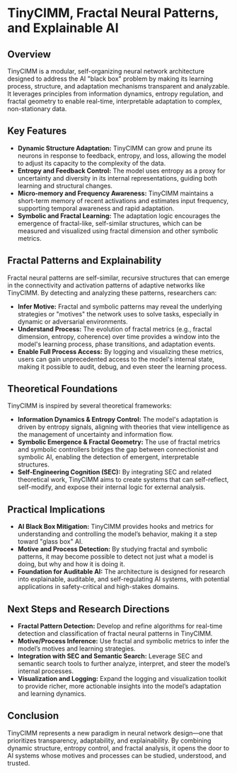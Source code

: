 # TinyCIMM, Fractal Neural Patterns, and Explainable AI

## Overview
TinyCIMM is a modular, self-organizing neural network architecture designed to address the AI "black box" problem by making its learning process, structure, and adaptation mechanisms transparent and analyzable. It leverages principles from information dynamics, entropy regulation, and fractal geometry to enable real-time, interpretable adaptation to complex, non-stationary data.

## Key Features
- **Dynamic Structure Adaptation:** TinyCIMM can grow and prune its neurons in response to feedback, entropy, and loss, allowing the model to adjust its capacity to the complexity of the data.
- **Entropy and Feedback Control:** The model uses entropy as a proxy for uncertainty and diversity in its internal representations, guiding both learning and structural changes.
- **Micro-memory and Frequency Awareness:** TinyCIMM maintains a short-term memory of recent activations and estimates input frequency, supporting temporal awareness and rapid adaptation.
- **Symbolic and Fractal Learning:** The adaptation logic encourages the emergence of fractal-like, self-similar structures, which can be measured and visualized using fractal dimension and other symbolic metrics.

## Fractal Patterns and Explainability
Fractal neural patterns are self-similar, recursive structures that can emerge in the connectivity and activation patterns of adaptive networks like TinyCIMM. By detecting and analyzing these patterns, researchers can:
- **Infer Motive:** Fractal and symbolic patterns may reveal the underlying strategies or "motives" the network uses to solve tasks, especially in dynamic or adversarial environments.
- **Understand Process:** The evolution of fractal metrics (e.g., fractal dimension, entropy, coherence) over time provides a window into the model's learning process, phase transitions, and adaptation events.
- **Enable Full Process Access:** By logging and visualizing these metrics, users can gain unprecedented access to the model's internal state, making it possible to audit, debug, and even steer the learning process.

## Theoretical Foundations
TinyCIMM is inspired by several theoretical frameworks:
- **Information Dynamics & Entropy Control:** The model's adaptation is driven by entropy signals, aligning with theories that view intelligence as the management of uncertainty and information flow.
- **Symbolic Emergence & Fractal Geometry:** The use of fractal metrics and symbolic controllers bridges the gap between connectionist and symbolic AI, enabling the detection of emergent, interpretable structures.
- **Self-Engineering Cognition (SEC):** By integrating SEC and related theoretical work, TinyCIMM aims to create systems that can self-reflect, self-modify, and expose their internal logic for external analysis.

## Practical Implications
- **AI Black Box Mitigation:** TinyCIMM provides hooks and metrics for understanding and controlling the model’s behavior, making it a step toward "glass box" AI.
- **Motive and Process Detection:** By studying fractal and symbolic patterns, it may become possible to detect not just what a model is doing, but why and how it is doing it.
- **Foundation for Auditable AI:** The architecture is designed for research into explainable, auditable, and self-regulating AI systems, with potential applications in safety-critical and high-stakes domains.

## Next Steps and Research Directions
- **Fractal Pattern Detection:** Develop and refine algorithms for real-time detection and classification of fractal neural patterns in TinyCIMM.
- **Motive/Process Inference:** Use fractal and symbolic metrics to infer the model’s motives and learning strategies.
- **Integration with SEC and Semantic Search:** Leverage SEC and semantic search tools to further analyze, interpret, and steer the model’s internal processes.
- **Visualization and Logging:** Expand the logging and visualization toolkit to provide richer, more actionable insights into the model’s adaptation and learning dynamics.

## Conclusion
TinyCIMM represents a new paradigm in neural network design—one that prioritizes transparency, adaptability, and explainability. By combining dynamic structure, entropy control, and fractal analysis, it opens the door to AI systems whose motives and processes can be studied, understood, and trusted.
